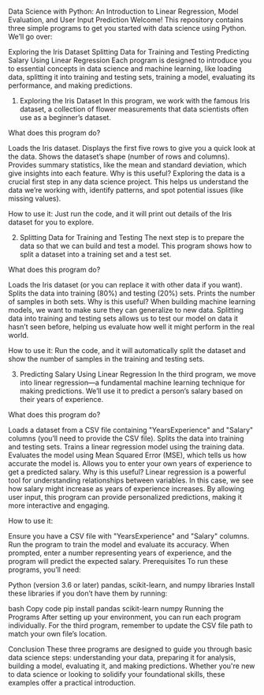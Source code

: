 Data Science with Python: An Introduction to Linear Regression, Model Evaluation, and User Input Prediction
Welcome! This repository contains three simple programs to get you started with data science using Python. We’ll go over:

Exploring the Iris Dataset
Splitting Data for Training and Testing
Predicting Salary Using Linear Regression
Each program is designed to introduce you to essential concepts in data science and machine learning, like loading data, splitting it into training and testing sets, training a model, evaluating its performance, and making predictions.

1. Exploring the Iris Dataset
In this program, we work with the famous Iris dataset, a collection of flower measurements that data scientists often use as a beginner’s dataset.

What does this program do?

Loads the Iris dataset.
Displays the first five rows to give you a quick look at the data.
Shows the dataset’s shape (number of rows and columns).
Provides summary statistics, like the mean and standard deviation, which give insights into each feature.
Why is this useful? Exploring the data is a crucial first step in any data science project. This helps us understand the data we’re working with, identify patterns, and spot potential issues (like missing values).

How to use it: Just run the code, and it will print out details of the Iris dataset for you to explore.

2. Splitting Data for Training and Testing
The next step is to prepare the data so that we can build and test a model. This program shows how to split a dataset into a training set and a test set.

What does this program do?

Loads the Iris dataset (or you can replace it with other data if you want).
Splits the data into training (80%) and testing (20%) sets.
Prints the number of samples in both sets.
Why is this useful? When building machine learning models, we want to make sure they can generalize to new data. Splitting data into training and testing sets allows us to test our model on data it hasn’t seen before, helping us evaluate how well it might perform in the real world.

How to use it: Run the code, and it will automatically split the dataset and show the number of samples in the training and testing sets.

3. Predicting Salary Using Linear Regression
In the third program, we move into linear regression—a fundamental machine learning technique for making predictions. We’ll use it to predict a person’s salary based on their years of experience.

What does this program do?

Loads a dataset from a CSV file containing "YearsExperience" and "Salary" columns (you’ll need to provide the CSV file).
Splits the data into training and testing sets.
Trains a linear regression model using the training data.
Evaluates the model using Mean Squared Error (MSE), which tells us how accurate the model is.
Allows you to enter your own years of experience to get a predicted salary.
Why is this useful? Linear regression is a powerful tool for understanding relationships between variables. In this case, we see how salary might increase as years of experience increases. By allowing user input, this program can provide personalized predictions, making it more interactive and engaging.

How to use it:

Ensure you have a CSV file with "YearsExperience" and "Salary" columns.
Run the program to train the model and evaluate its accuracy.
When prompted, enter a number representing years of experience, and the program will predict the expected salary.
Prerequisites
To run these programs, you’ll need:

Python (version 3.6 or later)
pandas, scikit-learn, and numpy libraries
Install these libraries if you don’t have them by running:

bash
Copy code
pip install pandas scikit-learn numpy
Running the Programs
After setting up your environment, you can run each program individually. For the third program, remember to update the CSV file path to match your own file’s location.

Conclusion
These three programs are designed to guide you through basic data science steps: understanding your data, preparing it for analysis, building a model, evaluating it, and making predictions. Whether you're new to data science or looking to solidify your foundational skills, these examples offer a practical introduction.
